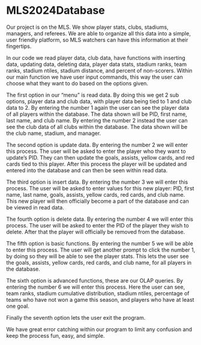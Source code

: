 # MLS2024Database

Our project is on the MLS. We show player stats, clubs, stadiums, managers, and referees. We are able to organize all this data into a simple, user friendly platform, so MLS watchers can have this information at their fingertips. 

In our code we read player data, club data, have functions with inserting data, updating data, deleting data, player data stats, stadium ranks, team ranks, stadium ntiles, stadium distance, and percent of non-scorers. Within our main function we have user input commands, this way the user can choose what they want to do based on the options given. 

The first option in our “menu” is read data. By doing this we get 2 sub options, player data and club data, with player data being tied to 1 and club data to 2. By entering the number 1 again the user can see the player data of all players within the database. The data shown will be PID, first name, last name, and club name. By entering the number 2 instead the user can see the club data of all clubs within the database. The data shown will be the club name, stadium, and manager. 

The second option is update data. By entering the number 2 we will enter this process. The user will be asked to enter the player who they want to update’s PID. They can then update the goals, assists, yellow cards, and red cards tied to this player. After this process the player will be updated and entered into the database and can then be seen within read data. 

The third option is insert data. By entering the number 3 we will enter this process. The user will be asked to enter values for this new player: PID, first name, last name, goals, assists, yellow cards, red cards, and club name. This new player will then officially become a part of the database and can be viewed in read data.

The fourth option is delete data. By entering the number 4 we will enter this process. The user will be asked to enter the PID of the player they wish to delete. After that the player will officially be removed from the database.

The fifth option is basic functions. By entering the number 5 we will be able to enter this process. The user will get another prompt to click the number 1, by doing so they will be able to see the player stats. This lets the user see the goals, assists, yellow cards, red cards, and club name, for all players in the database.

The sixth option is advanced functions, these are our OLAP queries. By entering the number 6 we will enter this process. Here the user can see, team ranks, stadium cumulative distribution, stadium ntiles, percentage of teams who have not won a game this season, and players who have at least one goal.

Finally the seventh option lets the user exit the program. 

We have great error catching within our program to limit any confusion and keep the process fun, easy, and simple.

